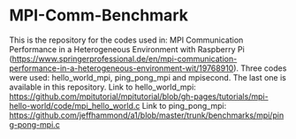 # MPI-Comm-Benchmark
This is the repository for the codes used in:  MPI Communication Performance in a Heterogeneous Environment with Raspberry Pi (https://www.springerprofessional.de/en/mpi-communication-performance-in-a-heterogeneous-environment-wit/19768910). 
Three codes were used: hello_world_mpi, ping_pong_mpi and mpisecond. The last one is available in this repository. 
Link to hello_world_mpi: https://github.com/mpitutorial/mpitutorial/blob/gh-pages/tutorials/mpi-hello-world/code/mpi_hello_world.c
Link to ping_pong_mpi: https://github.com/jeffhammond/a1/blob/master/trunk/benchmarks/mpi/ping-pong-mpi.c
